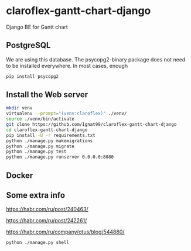 # claroflex-gantt-chart-django
Django BE for Gantt chart

## PostgreSQL

We are using this database. The psycopg2-binary package does not need to be installed everywhere. In most cases, enough

```sh
pip install psycopg2
```

## Install the Web server
```sh
mkdir venv
virtualenv --prompt="(venv:claroflex)" ./venv/
source ./venv/bin/activate
git clone https://github.com/Ignat99/claroflex-gantt-chart-django
cd claroflex-gantt-chart-django
pip install -U -r requirements.txt
python ./manage.py makemigrations
python ./manage.py migrate
python ./manage.py test
python ./manage.py runserver 0.0.0.0:8080
```
## Docker

## Some extra info

https://habr.com/ru/post/240463/

https://habr.com/ru/post/242261/

https://habr.com/ru/company/otus/blog/544880/

```sh
python ./manage.py shell
```
